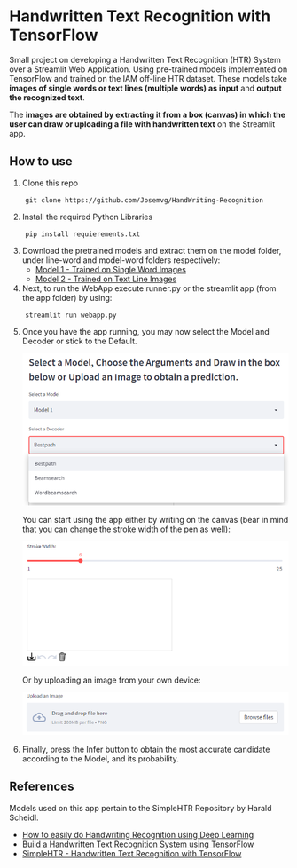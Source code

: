 # Handwritten Text Recognition with TensorFlow

Small project on developing a Handwritten Text Recognition (HTR) System over a Streamlit Web Application. Using pre-trained models implemented on TensorFlow and trained on the IAM off-line HTR dataset. These models take **images of single words or text lines (multiple words) as input** and **output the recognized text**.

The **images are obtained by extracting it from a box (canvas) in which the user can draw or uploading a file with handwritten text** on the Streamlit app.

## How to use
1. Clone this repo
```
	git clone https://github.com/Josemvg/HandWriting-Recognition
```
2. Install the required Python Libraries
```
	pip install requierements.txt
```
3. Download the pretrained models and extract them on the model folder, under line-word and model-word folders respectively:
   * [Model 1 - Trained on Single Word Images](https://www.dropbox.com/s/mya8hw6jyzqm0a3/word-model.zip?dl=1)
   * [Model 2 - Trained on Text Line Images](https://www.dropbox.com/s/7xwkcilho10rthn/line-model.zip?dl=1)
4. Next, to run the WebApp execute runner.py or the streamlit app (from the app folder) by using:
```
	streamlit run webapp.py
```
5. Once you have the app running, you may now select the Model and Decoder or stick to the Default.

   <p align="center"><img src="https://raw.githubusercontent.com/Josemvg/HandWriting-Recognition/master/docs/img/Selectors.png"></p>

   You can start using the app either by writing on the canvas (bear in mind that you can change the stroke width of the pen as well):
	
   <p align="center"><img src="https://raw.githubusercontent.com/Josemvg/HandWriting-Recognition/master/docs/img/Canvas.png"></p>
   
   Or by uploading an image from your own device:

   <p align="center"><img src="https://raw.githubusercontent.com/Josemvg/HandWriting-Recognition/master/docs/img/Upload.png"></p>
   
5. Finally, press the Infer button to obtain the most accurate candidate according to the Model, and its probability.

## References
Models used on this app pertain to the SimpleHTR Repository by Harald Scheidl.
* [How to easily do Handwriting Recognition using Deep Learning](https://nanonets.com/blog/handwritten-character-recognition/)
* [Build a Handwritten Text Recognition System using TensorFlow](https://towardsdatascience.com/build-a-handwritten-text-recognition-system-using-tensorflow-2326a3487cd5)
* [SimpleHTR - Handwritten Text Recognition with TensorFlow](https://github.com/githubharald/SimpleHTR)
